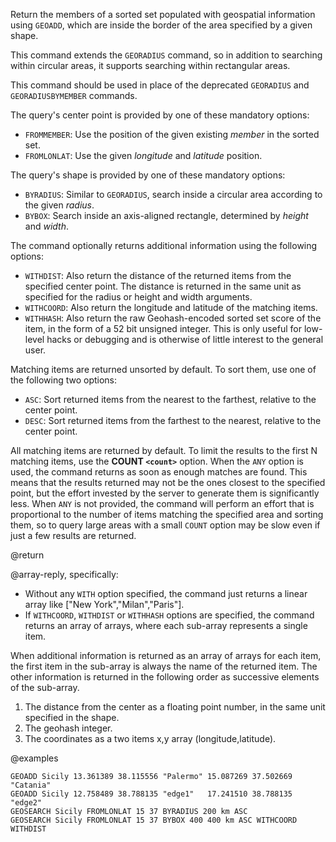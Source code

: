 Return the members of a sorted set populated with geospatial information using `GEOADD`, which are inside the border of the area specified by a given shape.

This command extends the `GEORADIUS` command, so in addition to searching within circular areas, it supports searching within rectangular areas.

This command should be used in place of the deprecated `GEORADIUS` and `GEORADIUSBYMEMBER` commands.

The query's center point is provided by one of these mandatory options:

* `FROMMEMBER`: Use the position of the given existing _member_ in the sorted set.
* `FROMLONLAT`: Use the given _longitude_ and _latitude_ position.

The query's shape is provided by one of these mandatory options:

* `BYRADIUS`: Similar to `GEORADIUS`, search inside a circular area according to the given _radius_.
* `BYBOX`: Search inside an axis-aligned rectangle, determined by _height_ and _width_.

The command optionally returns additional information using the following options:

* `WITHDIST`: Also return the distance of the returned items from the specified center point. The distance is returned in the same unit as specified for the radius or height and width arguments.
* `WITHCOORD`: Also return the longitude and latitude of the matching items.
* `WITHHASH`: Also return the raw Geohash-encoded sorted set score of the item, in the form of a 52 bit unsigned integer. This is only useful for low-level hacks or debugging and is otherwise of little interest to the general user.

Matching items are returned unsorted by default. To sort them, use one of the following two options:

* `ASC`: Sort returned items from the nearest to the farthest, relative to the center point.
* `DESC`: Sort returned items from the farthest to the nearest, relative to the center point.

All matching items are returned by default. To limit the results to the first N matching items, use the **COUNT `<count>`** option.
When the `ANY` option is used, the command returns as soon as enough matches are found.  This means that the results returned may not be the ones closest to the specified point, but the effort invested by the server to generate them is significantly less.
When `ANY` is not provided, the command will perform an effort that is proportional to the number of items matching the specified area and sorting them,
so to query large areas with a small `COUNT` option may be slow even if just a few results are returned.

@return

@array-reply, specifically:

* Without any `WITH` option specified, the command just returns a linear array like ["New York","Milan","Paris"].
* If `WITHCOORD`, `WITHDIST` or `WITHHASH` options are specified, the command returns an array of arrays, where each sub-array represents a single item.

When additional information is returned as an array of arrays for each item, the first item in the sub-array is always the name of the returned item. The other information is returned in the following order as successive elements of the sub-array.

1. The distance from the center as a floating point number, in the same unit specified in the shape.
2. The geohash integer.
3. The coordinates as a two items x,y array (longitude,latitude).

@examples

```cli
GEOADD Sicily 13.361389 38.115556 "Palermo" 15.087269 37.502669 "Catania"
GEOADD Sicily 12.758489 38.788135 "edge1"   17.241510 38.788135 "edge2" 
GEOSEARCH Sicily FROMLONLAT 15 37 BYRADIUS 200 km ASC
GEOSEARCH Sicily FROMLONLAT 15 37 BYBOX 400 400 km ASC WITHCOORD WITHDIST
```
